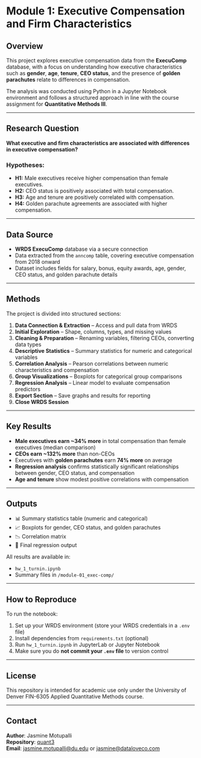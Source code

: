 # Module 1: Executive Compensation and Firm Characteristics

## Overview

This project explores executive compensation data from the **ExecuComp** database, with a focus on understanding how executive characteristics such as **gender**, **age**, **tenure**, **CEO status**, and the presence of **golden parachutes** relate to differences in compensation.

The analysis was conducted using Python in a Jupyter Notebook environment and follows a structured approach in line with the course assignment for **Quantitative Methods III**.

---

## Research Question

**What executive and firm characteristics are associated with differences in executive compensation?**

### Hypotheses:

- **H1:** Male executives receive higher compensation than female executives.
- **H2:** CEO status is positively associated with total compensation.
- **H3:** Age and tenure are positively correlated with compensation.
- **H4:** Golden parachute agreements are associated with higher compensation.

---

## Data Source

- **WRDS ExecuComp** database via a secure connection
- Data extracted from the `anncomp` table, covering executive compensation from 2018 onward
- Dataset includes fields for salary, bonus, equity awards, age, gender, CEO status, and golden parachute details

---

## Methods

The project is divided into structured sections:

1. **Data Connection & Extraction** – Access and pull data from WRDS
2. **Initial Exploration** – Shape, columns, types, and missing values
3. **Cleaning & Preparation** – Renaming variables, filtering CEOs, converting data types
4. **Descriptive Statistics** – Summary statistics for numeric and categorical variables
5. **Correlation Analysis** – Pearson correlations between numeric characteristics and compensation
6. **Group Visualizations** – Boxplots for categorical group comparisons
7. **Regression Analysis** – Linear model to evaluate compensation predictors
8. **Export Section** – Save graphs and results for reporting
9. **Close WRDS Session**

---

## Key Results

- **Male executives earn ~34% more** in total compensation than female executives (median comparison)
- **CEOs earn ~132% more** than non-CEOs
- Executives with **golden parachutes** earn **74% more** on average
- **Regression analysis** confirms statistically significant relationships between gender, CEO status, and compensation
- **Age and tenure** show modest positive correlations with compensation

---

## Outputs

- 📊 Summary statistics table (numeric and categorical)
- 📈 Boxplots for gender, CEO status, and golden parachutes
- 📉 Correlation matrix
- 📄 Final regression output

All results are available in:
- `hw_1_turnin.ipynb`
- Summary files in `/module-01_exec-comp/`

---

## How to Reproduce

To run the notebook:

1. Set up your WRDS environment (store your WRDS credentials in a `.env` file)
2. Install dependencies from `requirements.txt` (optional)
3. Run `hw_1_turnin.ipynb` in JupyterLab or Jupyter Notebook
4. Make sure you do **not commit your `.env` file** to version control

---

## License

This repository is intended for academic use only under the University of Denver FIN-6305 Applied Quantitative Methods course.

---

## Contact

**Author**: Jasmine Motupalli  
**Repository**: [quant3](https://github.com/dataloveco/quant3)  
**Email**: jasmine.motupalli@du.edu or jasmine@dataloveco.com
